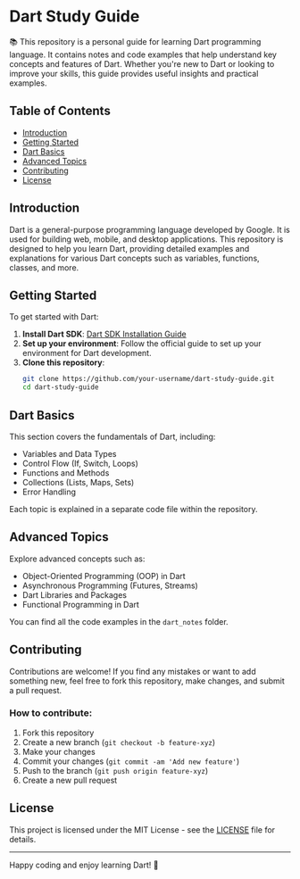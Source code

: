 
# Dart Study Guide

📚 This repository is a personal guide for learning Dart programming language. It contains notes and code examples that help understand key concepts and features of Dart. Whether you're new to Dart or looking to improve your skills, this guide provides useful insights and practical examples.

## Table of Contents

- [Introduction](#introduction)
- [Getting Started](#getting-started)
- [Dart Basics](#dart-basics)
- [Advanced Topics](#advanced-topics)
- [Contributing](#contributing)
- [License](#license)

## Introduction

Dart is a general-purpose programming language developed by Google. It is used for building web, mobile, and desktop applications. This repository is designed to help you learn Dart, providing detailed examples and explanations for various Dart concepts such as variables, functions, classes, and more.

## Getting Started

To get started with Dart:

1. **Install Dart SDK**: [Dart SDK Installation Guide](https://dart.dev/get-dart)
2. **Set up your environment**: Follow the official guide to set up your environment for Dart development.
3. **Clone this repository**:
   ```bash
   git clone https://github.com/your-username/dart-study-guide.git
   cd dart-study-guide
   ```

## Dart Basics

This section covers the fundamentals of Dart, including:

- Variables and Data Types
- Control Flow (If, Switch, Loops)
- Functions and Methods
- Collections (Lists, Maps, Sets)
- Error Handling

Each topic is explained in a separate code file within the repository.

## Advanced Topics

Explore advanced concepts such as:

- Object-Oriented Programming (OOP) in Dart
- Asynchronous Programming (Futures, Streams)
- Dart Libraries and Packages
- Functional Programming in Dart

You can find all the code examples in the `dart_notes` folder.

## Contributing

Contributions are welcome! If you find any mistakes or want to add something new, feel free to fork this repository, make changes, and submit a pull request.

### How to contribute:

1. Fork this repository
2. Create a new branch (`git checkout -b feature-xyz`)
3. Make your changes
4. Commit your changes (`git commit -am 'Add new feature'`)
5. Push to the branch (`git push origin feature-xyz`)
6. Create a new pull request

## License

This project is licensed under the MIT License - see the [LICENSE](LICENSE) file for details.

---

Happy coding and enjoy learning Dart! 🚀
